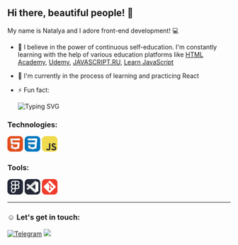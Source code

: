 ## Hi there, beautiful people! 👋

My name is Natalya and I adore front-end development! :computer:

- 🌱 I believe in the power of continuous self-education. I'm constantly learning with the help of various education platforms like [HTML Academy](https://htmlacademy.ru/), [Udemy](https://www.udemy.com), [JAVASCRIPT.RU](https://learn.javascript.ru/), [Learn JavaScript](https://learnjavascript.online/)
- 🔭 I'm currently in the process of learning and practicing React
- ⚡ Fun fact:
  
  <img src="https://readme-typing-svg.herokuapp.com?font=Fira+Code&size=16&duration=4000&pause=300&color=E52B50&vCenter=true&random=false&width=800&height=30&lines=I+love+Korean+and+Chinese+cuisine;I+love+Harry+Potter+book+series;I+didn't+watch+The+Game+of+Thrones+series+but+I+read+the+book+series;I+like+watching+funny+videos+about+animals;I+learn+to+play+the+ukulele;I'm+not+really+keen+on+sports" alt="Typing SVG" />

### Technologies:
<code><img height="35"  title="HTML5" alt="HTML5" src="https://raw.githubusercontent.com/tandpfun/skill-icons/main/icons/HTML.svg"></code>
<code><img height="35"  title="CCS3" alt="CSS3" src="https://raw.githubusercontent.com/tandpfun/skill-icons/main/icons/CSS.svg"></code>
<code><img height="35"  title="JavaScript" alt="JavaScript" src="https://raw.githubusercontent.com/tandpfun/skill-icons/main/icons/JavaScript.svg"></code>


### Tools:
<code><img height="35"  title="Figma" alt="Figma" src="https://raw.githubusercontent.com/tandpfun/skill-icons/main/icons/Figma-Dark.svg"></code>
<code><img height="35"  title="VScode" alt="VScode" src="https://raw.githubusercontent.com/tandpfun/skill-icons/main/icons/VSCode-Dark.svg"></code>
<code><img height="35"  title="Git" alt="Git" src="https://raw.githubusercontent.com/tandpfun/skill-icons/main/icons/Git.svg"></code>

---

### :relaxed: Let's get in touch:


[![Telegram](https://img.shields.io/badge/Telegram-2CA5E0?style=for-the-badge&logo=telegram&logoColor=white&link=https://t.me/Natalya87324)](https://t.me/Natalya87324)
<a href="mailto:nkim18717@gmail.com"> 
  <img src="https://img.shields.io/badge/Gmail-D14836?style=for-the-badge&logo=gmail&logoColor=whitehttps://img.shields.io/badge/Gmail-D14836?style=for-the-badge&logo=gmail&logoColor=white">
</a>

